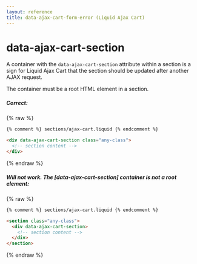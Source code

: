 ```yaml
---
layout: reference
title: data-ajax-cart-form-error (Liquid Ajax Cart)
---
```


# data-ajax-cart-section

A container with the `data-ajax-cart-section` attribute within a section is a sign for Liquid Ajax Cart that the section should be updated after another AJAX request.

The container must be a root HTML element in a section.

##### Correct:
{% raw %}
```html
{% comment %} sections/ajax-cart.liquid {% endcomment %}

<div data-ajax-cart-section class="any-class">
  <!-- section content -->
</div> 
```
{% endraw %}

##### Will not work. The [data-ajax-cart-section] container is not a root element:
{% raw %}
```html
{% comment %} sections/ajax-cart.liquid {% endcomment %}

<section class="any-class">
  <div data-ajax-cart-section>
    <!-- section content -->
  </div>
</section> 
```
{% endraw %}
